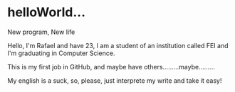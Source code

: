 # helloWorld...
New program, New life

Hello, I'm Rafael and have 23, I am a student of an institution called FEI and I'm graduating in Computer Science.

This is my first job in GitHub, and maybe have others.........maybe.........

My english is a suck, so, please, just interprete my write and take it easy!
